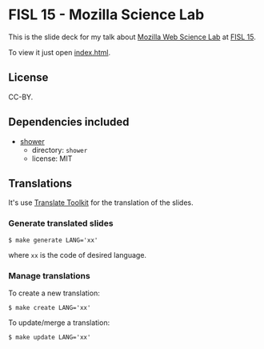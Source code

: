 # FISL 15 - Mozilla Science Lab

This is the slide deck for my talk about [Mozilla Web Science
Lab](http://mozillascience.org/) at [FISL 15](http://softwarelivre.org/fisl15).

To view it just open [index.html](index.html).

## License

CC-BY.

## Dependencies included

- [shower](https://github.com/shower/shower)
  - directory: `shower`
  - license: MIT

## Translations

It's use [Translate
Toolkit](http://docs.translatehouse.org/projects/translate-toolkit/en/latest/index.html)
for the translation of the slides.

### Generate translated slides

~~~
$ make generate LANG='xx'
~~~

where `xx` is the code of desired language.

### Manage translations

To create a new translation:

~~~
$ make create LANG='xx'
~~~

To update/merge a translation:

~~~
$ make update LANG='xx'
~~~
